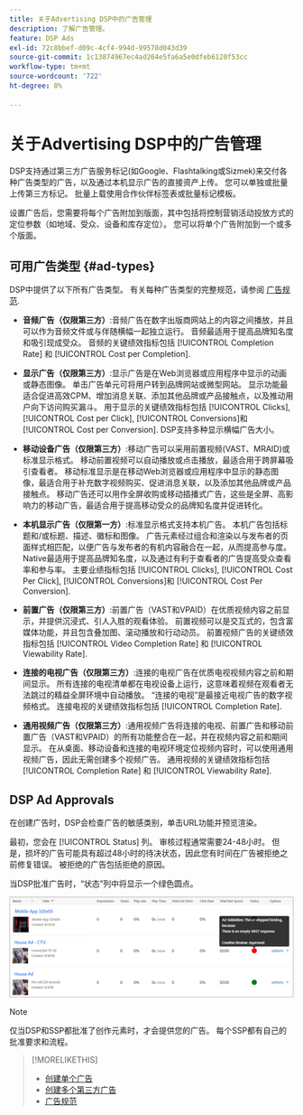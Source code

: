 ```yaml
---
title: 关于Advertising DSP中的广告管理
description: 了解广告管理。
feature: DSP Ads
exl-id: 72c8bbef-d09c-4cf4-994d-99578d043d39
source-git-commit: 1c13874967ec4ad264e5fa6a5e0dfeb6120f53cc
workflow-type: tm+mt
source-wordcount: '722'
ht-degree: 0%

---
```


# 关于Advertising DSP中的广告管理

<!-- add "The Ads View (Dashboard?)" section -->

DSP支持通过第三方广告服务标记(如Google、Flashtalking或Sizmek)来交付各种广告类型的广告，以及通过本机显示广告的直接资产上传。 您可以单独或批量上传第三方标记。 批量上载使用合作伙伴标签表或批量标记模板。

<!-- The bulk upload feature requires you to either a) upload DoubleClick and Flashtalking tag sheets or b) download a template, input your tags into the template, and then re-upload the template. -->
<!-- need a list of all supported third-party ad servers; see file in future-tbd folder -->

设置广告后，您需要将每个广告附加到版面，其中包括将控制营销活动投放方式的定位参数（如地域、受众、设备和库存定位）。 您可以将单个广告附加到一个或多个版面。

## 可用广告类型 {#ad-types}

DSP中提供了以下所有广告类型。 有关每种广告类型的完整规范，请参阅 [广告规范](ad-specs.md).

* **音频广告（仅限第三方）**:音频广告在数字出版商网站上的内容之间播放，并且可以作为音频文件或与伴随横幅一起独立运行。 音频最适用于提高品牌知名度和吸引现成受众。 音频的关键绩效指标包括 [!UICONTROL Completion Rate] 和 [!UICONTROL Cost per Completion].

* **显示广告（仅限第三方）**:显示广告是在Web浏览器或应用程序中显示的动画或静态图像。 单击广告单元可将用户转到品牌网站或微型网站。 显示功能最适合促进高效CPM、增加消息关联、添加其他品牌或产品接触点，以及推动用户向下访问购买漏斗。 用于显示的关键绩效指标包括 [!UICONTROL Clicks], [!UICONTROL Cost per Click], [!UICONTROL Conversions]和 [!UICONTROL Cost per Conversion]. DSP支持多种显示横幅广告大小。

* **移动设备广告（仅限第三方）**:移动广告可以采用前置视频(VAST、MRAID)或标准显示格式。 移动前置视频可以自动播放或点击播放，最适合用于跨屏幕吸引查看者。 移动标准显示是在移动Web浏览器或应用程序中显示的静态图像，最适合用于补充数字视频购买、促进消息关联，以及添加其他品牌或产品接触点。 移动广告还可以用作全屏收购或移动插播式广告，这些是全屏、高影响力的移动广告，最适合用于提高移动受众的品牌知名度并促进转化。

* **本机显示广告（仅限第一方）**:标准显示格式支持本机广告。 本机广告包括标题和/或标题、描述、徽标和图像。 广告元素经过组合和渲染以与发布者的页面样式相匹配，以便广告与发布者的有机内容融合在一起，从而提高参与度。 Native最适用于提高品牌知名度，以及通过有利于查看者的广告提高受众查看率和参与率。 主要业绩指标包括 [!UICONTROL Clicks], [!UICONTROL Cost Per Click], [!UICONTROL Conversions]和 [!UICONTROL Cost Per Conversion].

* **前置广告（仅限第三方）**:前置广告（VAST和VPAID）在优质视频内容之前显示，并提供沉浸式、引人入胜的观看体验。 前置视频可以是交互式的，包含富媒体功能，并且包含叠加图、滚动播放和行动动员。 前置视频广告的关键绩效指标包括 [!UICONTROL Video Completion Rate] 和 [!UICONTROL Viewability Rate].

* **连接的电视广告（仅限第三方）**:连接的电视广告在优质电视视频内容之前和期间显示。 所有连接的电视清单都在电视设备上运行，这意味着视频在观看者无法跳过的精益全屏环境中自动播放。 “连接的电视”是最接近电视广告的数字视频格式。 连接电视的关键绩效指标包括 [!UICONTROL Completion Rate].

* **通用视频广告（仅限第三方）**:通用视频广告将连接的电视、前置广告和移动前置广告（VAST和VPAID）的所有功能整合在一起，并在视频内容之前和期间显示。 在从桌面、移动设备和连接的电视环境定位视频内容时，可以使用通用视频广告，因此无需创建多个视频广告。 通用视频的关键绩效指标包括 [!UICONTROL Completion Rate] 和 [!UICONTROL Viewability Rate].

## DSP Ad Approvals

在创建广告时，DSP会检查广告的敏感类别，单击URL功能并预览渲染。

最初，您会在 [!UICONTROL Status] 列。 审核过程通常需要24-48小时。 但是，损坏的广告可能具有超过48小时的待决状态，因此您有时间在广告被拒绝之前修复错误。 被拒绝的广告包括拒绝的原因。

当DSP批准广告时，“状态”列中将显示一个绿色圆点。

![批准指示器 [!UICONTROL Status] 列](/help/dsp/assets/ad-approval-status.png)

>[!NOTE]
>
>仅当DSP和SSP都批准了创作元素时，才会提供您的广告。 每个SSP都有自己的批准要求和流程。

>[!MORELIKETHIS]
>
>* [创建单个广告](ad-create.md)
>* [创建多个第三方广告](ad-create-multiple.md)
>* [广告规范](ad-specs.md)

